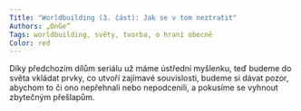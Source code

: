 ```yaml
---
Title: "Worldbuilding (3. část): Jak se v tom neztratit"
Authors: „OnGe“
Tags: worldbuilding, světy, tvorba, o hraní obecně
Color: red
---
```

Díky předchozím dílům seriálu už máme
ústřední myšlenku, teď budeme do světa
vkládat prvky, co utvoří zajímavé souvislosti,
budeme si dávat pozor, abychom to
či ono nepřehnali nebo nepodcenili, a pokusíme
se vyhnout zbytečným přešlapům.
